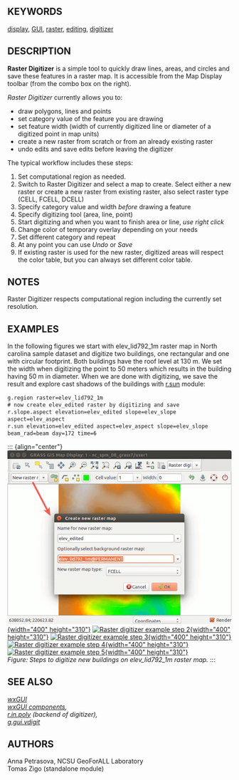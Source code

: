## KEYWORDS

[display](display.html), [GUI](topic_GUI.html),
[raster](keywords.html#raster), [editing](keywords.html#editing),
[digitizer](keywords.html#digitizer)

## DESCRIPTION

**Raster Digitizer** is a simple tool to quickly draw lines, areas, and
circles and save these features in a raster map. It is accessible from
the Map Display toolbar (from the combo box on the right).

*Raster Digitizer* currently allows you to:

-   draw polygons, lines and points
-   set category value of the feature you are drawing
-   set feature width (width of currently digitized line or diameter of
    a digitized point in map units)
-   create a new raster from scratch or from an already existing raster
-   undo edits and save edits before leaving the digitizer

The typical workflow includes these steps:

1.  Set computational region as needed.
2.  Switch to Raster Digitizer and select a map to create. Select either
    a new raster or create a new raster from existing raster, also
    select raster type (CELL, FCELL, DCELL)
3.  Specify category value and width *before* drawing a feature
4.  Specify digitizing tool (area, line, point)
5.  Start digitizing and when you want to finish area or line, *use
    right click*
6.  Change color of temporary overlay depending on your needs
7.  Set different category and repeat
8.  At any point you can use *Undo* or *Save*
9.  If existing raster is used for the new raster, digitized areas will
    respect the color table, but you can always set different color
    table.

## NOTES

Raster Digitizer respects computational region including the currently
set resolution.

## EXAMPLES

In the following figures we start with elev_lid792_1m raster map in
North carolina sample dataset and digitize two buildings, one
rectangular and one with circular footprint. Both buildings have the
roof level at 130 m. We set the width when digitizing the point to 50
meters which results in the building having 50 m in diameter. When we
are done with digitizing, we save the result and explore cast shadows of
the buildings with [r.sun](r.sun.html) module:

```
g.region raster=elev_lid792_1m
# now create elev_edited raster by digitizing and save
r.slope.aspect elevation=elev_edited slope=elev_slope aspect=elev_aspect
r.sun elevation=elev_edited aspect=elev_aspect slope=elev_slope beam_rad=beam day=172 time=6
```

::: {align="center"}
[![Raster digitizer example step 1](wxGUI_rdigit_step1.png){width="400"
height="310"}](wxGUI_rdigit_step1.png) [![Raster digitizer example step
2](wxGUI_rdigit_step2.png){width="400"
height="310"}](wxGUI_rdigit_step2.png) [![Raster digitizer example step
3](wxGUI_rdigit_step3.png){width="400"
height="310"}](wxGUI_rdigit_step3.png) [![Raster digitizer example step
4](wxGUI_rdigit_step4.png){width="400"
height="310"}](wxGUI_rdigit_step4.png) [![Raster digitizer example step
5](wxGUI_rdigit_step5.png){width="400"
height="310"}](wxGUI_rdigit_step5.png)\
*Figure: Steps to digitize new buildings on elev_lid792_1m raster map.*
:::

## SEE ALSO

*[wxGUI](wxGUI.html)\
[wxGUI components](wxGUI.components.html),\
[r.in.poly](r.in.poly.html) (backend of digitizer),\
[g.gui.vdigit](g.gui.vdigit.html)*

## AUTHORS

Anna Petrasova, NCSU GeoForALL Laboratory\
Tomas Zigo (standalone module)
